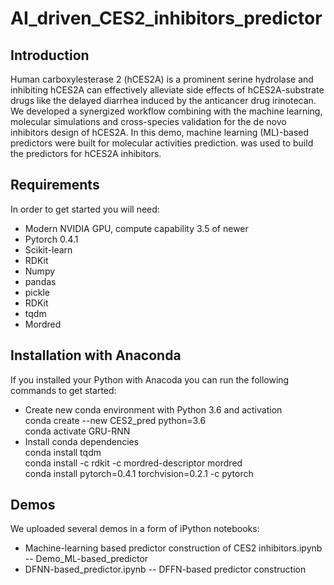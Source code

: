 # AI_driven_CES2_inhibitors_predictor
## Introduction

Human carboxylesterase 2 (hCES2A) is a prominent serine hydrolase and inhibiting hCES2A can effectively alleviate side effects of hCES2A-substrate drugs like the delayed diarrhea induced by the anticancer drug irinotecan. We developed a synergized workflow combining with the machine learning, molecular simulations and cross-species validation for the de novo inhibitors design of hCES2A. In this demo, machine learning (ML)-based predictors were built for molecular activities prediction. was used to build the predictors for hCES2A inhibitors. 

## Requirements
In order to get started you will need:
  
* Modern NVIDIA GPU, compute capability 3.5 of newer  
* Pytorch 0.4.1  
* Scikit-learn  
* RDKit  
* Numpy  
* pandas  
* pickle  
* RDKit  
* tqdm  
* Mordred

## Installation with Anaconda
If you installed your Python with Anacoda you can run the following commands to get started:

* Create new conda environment with Python 3.6 and activation  
    conda create --new CES2_pred python=3.6  
    conda activate GRU-RNN  
* Install conda dependencies  
    conda install tqdm  
    conda install -c rdkit -c mordred-descriptor mordred  
    conda install pytorch=0.4.1 torchvision=0.2.1 -c pytorch
## Demos
We uploaded several demos in a form of iPython notebooks:
* Machine-learning based predictor construction of CES2 inhibitors.ipynb -- Demo_ML-based_predictor  
* DFNN-based_predictor.ipynb -- DFFN-based predictor construction
